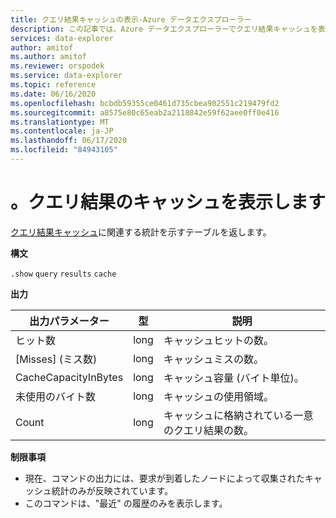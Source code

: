 ```yaml
---
title: クエリ結果キャッシュの表示-Azure データエクスプローラー
description: この記事では、Azure データエクスプローラーでクエリ結果キャッシュを表示する方法について説明します。
services: data-explorer
author: amitof
ms.author: amitof
ms.reviewer: orspodek
ms.service: data-explorer
ms.topic: reference
ms.date: 06/16/2020
ms.openlocfilehash: bcbdb59355ce0461d735cbea902551c219479fd2
ms.sourcegitcommit: a8575e80c65eab2a2118842e59f62aee0ff0e416
ms.translationtype: MT
ms.contentlocale: ja-JP
ms.lasthandoff: 06/17/2020
ms.locfileid: "84943105"
---
```

# <a name="show-query-results-cache"></a>。クエリ結果のキャッシュを表示します

[クエリ結果キャッシュ](../query/query-results-cache.md)に関連する統計を示すテーブルを返します。

**構文**

`.show` `query` `results` `cache`

**出力**
 
|出力パラメーター |型 |説明 
|---|---|---
|ヒット数  |long |キャッシュヒットの数。
|[Misses] \(ミス数)  |long |キャッシュミスの数。
|CacheCapacityInBytes |long |キャッシュ容量 (バイト単位)。
|未使用のバイト数  |long |キャッシュの使用領域。
|Count  |long | キャッシュに格納されている一意のクエリ結果の数。

**制限事項**

* 現在、コマンドの出力には、要求が到着したノードによって収集されたキャッシュ統計のみが反映されています。
* このコマンドは、"最近" の履歴のみを表示します。

